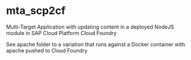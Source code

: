 # mta_scp2cf
Multi-Target Application with updating content in a deployed NodeJS module in SAP Cloud Platform Cloud Foundry

See apache folder to a variation that runs against a Docker container with apache pushed to Cloud Foundry
